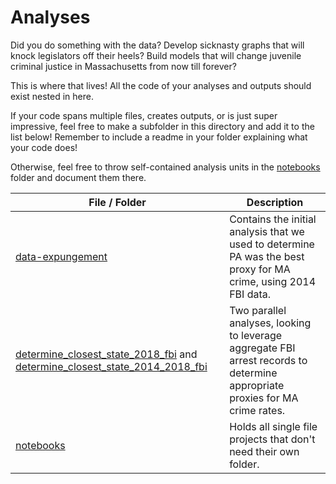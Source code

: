 # Analyses

Did you do something with the data? Develop sicknasty graphs that will knock legislators off their heels? Build models that will change juvenile criminal justice in Massachusetts from now till forever? 

This is where that lives! All the code of your analyses and outputs should exist nested in here.

If your code spans multiple files, creates outputs, or is just super impressive, feel free to make a subfolder in this directory and add it to the list below! Remember to include a readme in your folder explaining what your code does!

Otherwise, feel free to throw self-contained analysis units in the [notebooks](notebooks) folder and document them there. 

|File / Folder|Description|
|---|---|
|[data-expungement](data-expungement)|Contains the initial analysis that we used to determine PA was the best proxy for MA crime, using 2014 FBI data.|
|[determine_closest_state_2018_fbi](determine_closest_state_2018_fbi) and [determine_closest_state_2014_2018_fbi](determine_closest_state_fb_2014_2018)|Two parallel analyses, looking to leverage aggregate FBI arrest records to determine appropriate proxies for MA crime rates.|
|[notebooks](notebooks)|Holds all single file projects that don't need their own folder.|

